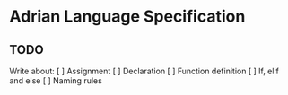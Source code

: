 # Adrian Language Specification


## TODO

Write about:
[ ] Assignment
[ ] Declaration
[ ] Function definition
[ ] If, elif and else
[ ] Naming rules
